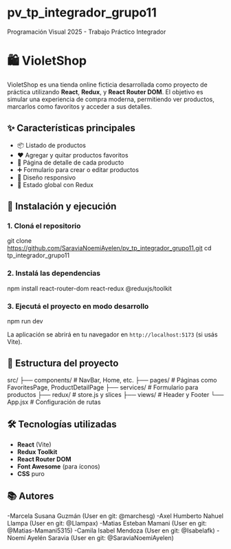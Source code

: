 # pv_tp_integrador_grupo11
Programación Visual 2025 - Trabajo Práctico Integrador

# 🛍️ VioletShop

VioletShop es una tienda online ficticia desarrollada como proyecto de práctica utilizando **React**, **Redux**, y **React Router DOM**. El objetivo es simular una experiencia de compra moderna, permitiendo ver productos, marcarlos como favoritos y acceder a sus detalles.

## ✨ Características principales

* 📦 Listado de productos
* ❤️ Agregar y quitar productos favoritos
* 🔎 Página de detalle de cada producto
* ➕ Formulario para crear o editar productos
* 📱 Diseño responsivo
* 🧠 Estado global con Redux

## 🚀 Instalación y ejecución

### 1. Cloná el repositorio

git clone https://github.com/SaraviaNoemiAyelen/pv_tp_integrador_grupo11.git
cd tp_integrador_grupo11

### 2. Instalá las dependencias

npm install react-router-dom react-redux @reduxjs/toolkit

### 3. Ejecutá el proyecto en modo desarrollo

npm run dev

La aplicación se abrirá en tu navegador en `http://localhost:5173` (si usás Vite).

## 📁 Estructura del proyecto

src/
├── components/         # NavBar, Home, etc.
├── pages/              # Páginas como FavoritesPage, ProductDetailPage
├── services/           # Formulario para productos
├── redux/              # store.js y slices
├── views/              # Header y Footer
└── App.jsx             # Configuración de rutas

## 🛠️ Tecnologías utilizadas

* **React** (Vite)
* **Redux Toolkit**
* **React Router DOM**
* **Font Awesome** (para íconos)
* **CSS** puro

## 📚 Autores

-Marcela Susana Guzmán (User en git: @marchesg)
-Axel Humberto Nahuel Llampa (User en git: @Llampax)
-Matias Esteban Mamani (User en git: @Matias-Mamani5315)
-Camila Isabel Mendoza (User en git: @Isabelafk)
-Noemí Ayelén Saravia (User en git: @SaraviaNoemiAyelen)

